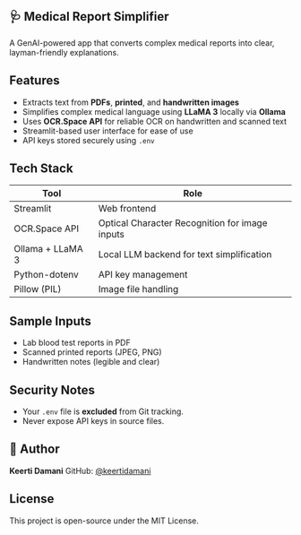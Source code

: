 ## 🩺 Medical Report Simplifier

A GenAI-powered app that converts complex medical reports into clear, layman-friendly explanations.


## Features

- Extracts text from **PDFs**, **printed**, and **handwritten images**
- Simplifies complex medical language using **LLaMA 3** locally via **Ollama**
- Uses **OCR.Space API** for reliable OCR on handwritten and scanned text
- Streamlit-based user interface for ease of use
- API keys stored securely using `.env`


##  Tech Stack

| Tool             | Role                                             |
|------------------|--------------------------------------------------|
| Streamlit        | Web frontend                                     |
| OCR.Space API    | Optical Character Recognition for image inputs   |
| Ollama + LLaMA 3 | Local LLM backend for text simplification        |
| Python-dotenv    | API key management                               |
| Pillow (PIL)     | Image file handling                              |






## Sample Inputs

* Lab blood test reports in PDF
* Scanned printed reports (JPEG, PNG)
* Handwritten notes (legible and clear)

## Security Notes

* Your `.env` file is **excluded** from Git tracking.
* Never expose API keys in source files.

## 👤 Author

**Keerti Damani**
GitHub: [@keertidamani](https://github.com/keertidamani)

## License

This project is open-source under the MIT License.



